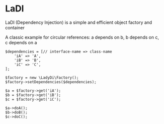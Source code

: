 # LaDI

LaDI (Dependency Injection) is a simple and efficient object factory and container

A classic example for circular references: a depends on b, b depends on c, c depends on a

	$dependencies = [// interface-name => class-name
		'iA' => 'A',
		'iB' => 'B',
		'iC' => 'C',
	];

	$factory = new \LadyDi\Factory();
	$factory->setDependencies($dependencies);

	$a = $factory->get('iA');
	$b = $factory->get('iB');
	$c = $factory->get('iC');

	$a->doA();
	$b->doB();
	$c->doC();

